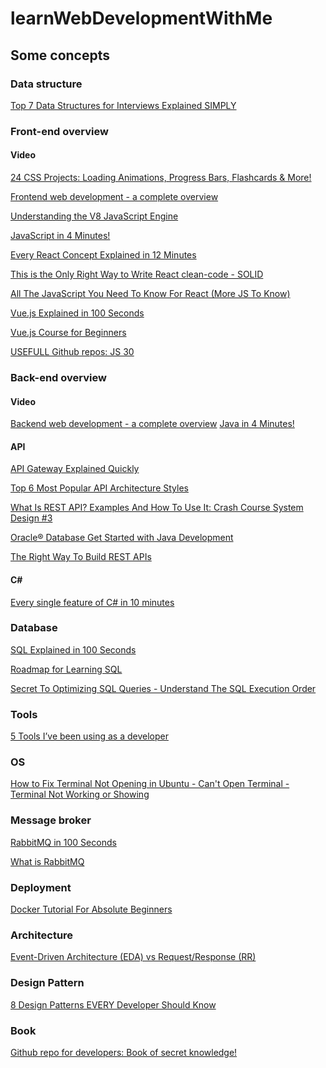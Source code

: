 # learnWebDevelopmentWithMe
## Some concepts
### Data structure
[Top 7 Data Structures for Interviews Explained SIMPLY](https://www.youtube.com/watch?v=cQWr9DFE1ww)

### Front-end overview
#### Video

[24 CSS Projects: Loading Animations, Progress Bars, Flashcards & More!](https://www.youtube.com/watch?v=TzuWIHGFKCQ)

[Frontend web development - a complete overview](https://www.youtube.com/watch?v=WG5ikvJ2TKA)

[Understanding the V8 JavaScript Engine](https://www.youtube.com/watch?v=xckH5s3UuX4)

[JavaScript in 4 Minutes!](https://www.youtube.com/watch?v=_UHFEwKgudU)

[Every React Concept Explained in 12 Minutes](https://www.youtube.com/watch?v=wIyHSOugGGw)

[This is the Only Right Way to Write React clean-code - SOLID](https://www.youtube.com/watch?v=MSq_DCRxOxw)

[All The JavaScript You Need To Know For React (More JS To Know)](https://www.youtube.com/watch?v=ACaT1Gfhe6I)

[Vue.js Explained in 100 Seconds](https://www.youtube.com/watch?v=nhBVL41-_Cw)

[Vue.js Course for Beginners](https://www.youtube.com/watch?v=FXpIoQ_rT_c&t=253s)

[USEFULL Github repos: JS 30](https://www.youtube.com/shorts/8Jn3Z8JQ_Mg)
### Back-end overview
#### Video
[Backend web development - a complete overview](https://www.youtube.com/watch?v=XBu54nfzxAQ)
[Java in 4 Minutes!](https://www.youtube.com/watch?v=Q3CQ72tBdME)

#### API
[API Gateway Explained Quickly](https://www.youtube.com/watch?v=WjCRRDKAduA&t=12s)

[Top 6 Most Popular API Architecture Styles](https://www.youtube.com/watch?v=4vLxWqE94l4)

[What Is REST API? Examples And How To Use It: Crash Course System Design #3](https://www.youtube.com/watch?v=-mN3VyJuCjM)

[Oracle® Database
Get Started with Java Development](https://docs.oracle.com/en/database/oracle/oracle-database/23/tdpjd/get-started-java-development.pdf)

[The Right Way To Build REST APIs](https://www.youtube.com/watch?v=CVBpYfPKGlE)

#### C#
[Every single feature of C# in 10 minutes](https://www.youtube.com/watch?v=J0FhV3dM80o)

### Database
[SQL Explained in 100 Seconds](https://www.youtube.com/watch?v=zsjvFFKOm3c)

[Roadmap for Learning SQL](https://www.youtube.com/watch?v=yMqldbY2AAg)

[Secret To Optimizing SQL Queries - Understand The SQL Execution Order](https://www.youtube.com/watch?v=BHwzDmr6d7s)

### Tools
[5 Tools I’ve been using as a developer](https://www.youtube.com/shorts/ZinCbtVNVLQ)
### OS
[How to Fix Terminal Not Opening in Ubuntu - Can't Open Terminal - Terminal Not Working or Showing](https://www.youtube.com/watch?v=zvCfZZ0_K_A)
### Message broker
[RabbitMQ in 100 Seconds](https://www.youtube.com/watch?v=NQ3fZtyXji0)

[What is RabbitMQ](https://www.youtube.com/watch?v=7rkeORD4jSw)
### Deployment
[Docker Tutorial For Absolute Beginners](https://www.youtube.com/watch?v=1M2EoEzwpQY)
### Architecture
[Event-Driven Architecture (EDA) vs Request/Response (RR)
](https://www.youtube.com/watch?v=7fkS-18KBlw)

### Design Pattern

[8 Design Patterns EVERY Developer Should Know
](https://www.youtube.com/watch?v=tAuRQs_d9F8)

### Book

[Github repo for developers: Book of secret knowledge!](https://youtube.com/shorts/mTlIxRCPPWk?si=lOfKbKu7mfb6NL4d)
